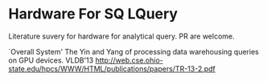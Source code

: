 # Hardware For SQ LQuery
Literature suvery for hardware for analytical query. PR are welcome.

`Overall System'
The Yin and Yang of processing data warehousing queries on GPU devices. VLDB'13
http://web.cse.ohio-state.edu/hpcs/WWW/HTML/publications/papers/TR-13-2.pdf
